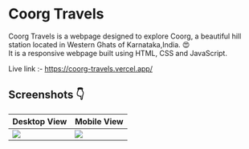 # Coorg Travels

Coorg Travels is a webpage designed to explore Coorg, a beautiful hill station located in Western Ghats of Karnataka,India. :heart_eyes: <br/>
It is a responsive webpage built using HTML, CSS and JavaScript.
 
 Live link :- https://coorg-travels.vercel.app/
 
 ## Screenshots :point_down:
 Desktop View | Mobile View
 ------------ | ------------- 
<img src="https://res.cloudinary.com/djix6uusx/image/upload/v1647791310/screencapture-planet-points-vercel-app-2022-03-20-21_17_45_r4ence.png"/>  | <img src="https://res.cloudinary.com/djix6uusx/image/upload/v1647791397/screencapture-127-0-0-1-5501-index-html-2022-03-20-21_19_34_jwsdwh.png"/> 

